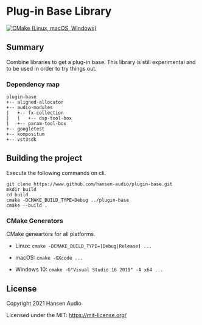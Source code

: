 # Plug-in Base Library

[![CMake (Linux, macOS, Windows)](https://github.com/hansen-audio/plugin-base/actions/workflows/cmake.yml/badge.svg)](https://github.com/hansen-audio/plugin-base/actions/workflows/cmake.yml)

## Summary

Combine libraries to get a plug-in base. This library is still experimental and to be used in order to try things out.

### Dependency map

```
plugin-base
+-- aligned-allocator
+-- audio-modules
|   +-- fx-collection
|   |   +-- dsp-tool-box
|   +-- param-tool-box 
+-- googletest
+-- kompositum
+-- vst3sdk
```

## Building the project

Execute the following commands on cli.

```
git clone https://www.github.com/hansen-audio/plugin-base.git
mkdir build
cd build
cmake -DCMAKE_BUILD_TYPE=Debug ../plugin-base
cmake --build .
```

### CMake Generators

CMake geneartors for all platforms.

* Linux: ```cmake -DCMAKE_BUILD_TYPE=[Debug|Release] ...```

* macOS: ```cmake -GXcode ...```

* Windows 10: ```cmake -G"Visual Studio 16 2019" -A x64 ...```

## License

Copyright 2021 Hansen Audio

Licensed under the MIT: https://mit-license.org/
